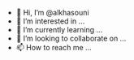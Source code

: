 - 👋 Hi, I’m @alkhasouni
- 👀 I’m interested in ...
- 🌱 I’m currently learning ...
- 💞️ I’m looking to collaborate on ...
- 📫 How to reach me ...

<!---
alkhasouni/alkhasouni is a ✨ special ✨ repository because its `README.md` (this file) appears on your GitHub profile.
You can click the Preview link to take a look at your changes.
--->
